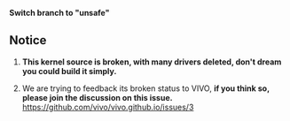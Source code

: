 **Switch branch to "unsafe"**

## Notice
1. **This kernel source is broken, with many drivers deleted, don't dream you could build it simply.**

2. We are trying to feedback its broken status to VIVO, **if you think so, please join the discussion on this issue.** \
https://github.com/vivo/vivo.github.io/issues/3 
